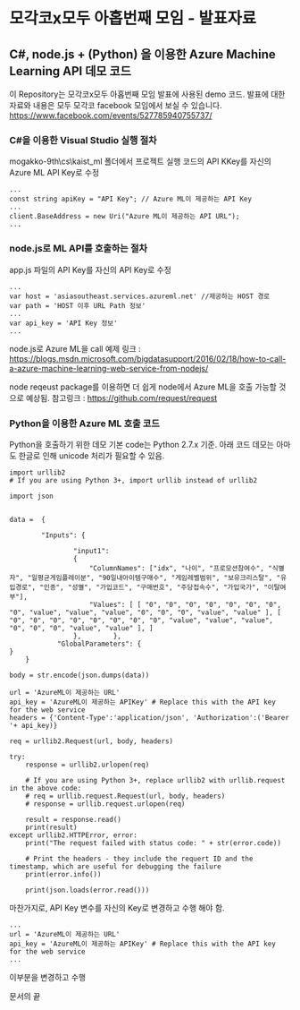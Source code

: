 # 모각코x모두 아홉번째 모임 - 발표자료
## C#, node.js + (Python) 을 이용한 Azure Machine Learning API 데모 코드

이 Repository는 모각코x모두 아홉번째 모임 발표에 사용된 demo 코드.
발표에 대한 자료와 내용은 모두 모각코 facebook 모임에서 보실 수 있습니다. 
https://www.facebook.com/events/527785940755737/

### C#을 이용한 Visual Studio 실행 절차
mogakko-9th\cs\kaist_ml 폴더에서 프로젝트 실행
코드의 API KKey를 자신의 Azure ML API Key로 수정

```
...
const string apiKey = "API Key"; // Azure ML이 제공하는 API Key
...
client.BaseAddress = new Uri("Azure ML이 제공하는 API URL");
...
```

### node.js로 ML API를 호출하는 절차
app.js 파일의 API Key를 자신의 API Key로 수정

```
...
var host = 'asiasoutheast.services.azureml.net'	//제공하는 HOST 경로
var path = 'HOST 이후 URL Path 정보'
...
var api_key = 'API Key 정보'
...
```

node.js로 Azure ML을 call 예제 링크 :
https://blogs.msdn.microsoft.com/bigdatasupport/2016/02/18/how-to-call-a-azure-machine-learning-web-service-from-nodejs/

node reqeust package를 이용하면 더 쉽게 node에서 Azure ML을 호출 가능할 것으로 예상됨.
참고링크 : https://github.com/request/request

### Python을 이용한 Azure ML 호출 코드
Python을 호출하기 위한 데모
기본 code는 Python 2.7.x 기준. 아래 코드 데모는 아마도 한글로 인해 unicode 처리가 필요할 수 있음.

```
import urllib2
# If you are using Python 3+, import urllib instead of urllib2

import json 


data =  {

        "Inputs": {

                "input1":
                {
                    "ColumnNames": ["idx", "나이", "프로모션참여수", "식별자", "일평균게임플레이분", "90일내아이템구매수", "게임레벨범위", "보유크리스탈", "유입경로", "인종", "성별", "가입코드", "구매번호", "주당접속수", "가입국가", "이탈여부"],
                    "Values": [ [ "0", "0", "0", "0", "0", "0", "0", "0", "value", "value", "value", "0", "0", "0", "value", "value" ], [ "0", "0", "0", "0", "0", "0", "0", "0", "value", "value", "value", "0", "0", "0", "value", "value" ], ]
                },        },
            "GlobalParameters": {
}
    }

body = str.encode(json.dumps(data))

url = 'AzureML이 제공하는 URL'
api_key = 'AzureML이 제공하는 APIKey' # Replace this with the API key for the web service
headers = {'Content-Type':'application/json', 'Authorization':('Bearer '+ api_key)}

req = urllib2.Request(url, body, headers) 

try:
    response = urllib2.urlopen(req)

    # If you are using Python 3+, replace urllib2 with urllib.request in the above code:
    # req = urllib.request.Request(url, body, headers) 
    # response = urllib.request.urlopen(req)

    result = response.read()
    print(result) 
except urllib2.HTTPError, error:
    print("The request failed with status code: " + str(error.code))

    # Print the headers - they include the requert ID and the timestamp, which are useful for debugging the failure
    print(error.info())

    print(json.loads(error.read()))

```

마찬가지로, API Key 변수를 자신의 Key로 변경하고 수행 해야 함.

```
...
url = 'AzureML이 제공하는 URL'
api_key = 'AzureML이 제공하는 APIKey' # Replace this with the API key for the web service
...
```

이부분을 변경하고 수행

문서의 끝
